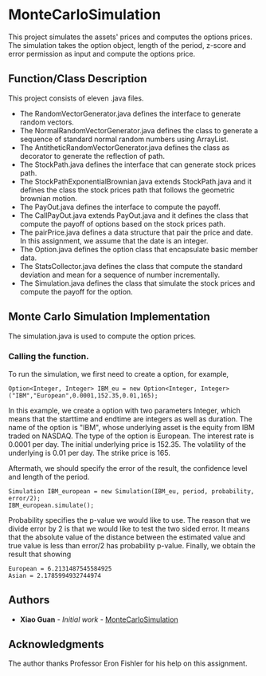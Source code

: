 # MonteCarloSimulation
This project simulates the assets' prices and computes the options prices. The simulation takes the option object, length of the period, z-score and
error permission as input and compute the options price.

## Function/Class Description

This project consists of eleven .java files.

*  The RandomVectorGenerator.java defines the interface to generate random vectors.
*  The NormalRandomVectorGenerator.java defines the class to generate a sequence of standard normal random numbers using ArrayList.
*  The AntitheticRandomVectorGenerator.java defines the class as decorator to generate the reflection of path.
*  The StockPath.java defines the interface that can generate stock prices path.
*  The StockPathExponentialBrownian.java extends StockPath.java and it defines the class the stock prices path that follows the geometric brownian motion.
*  The PayOut.java defines the interface to compute the payoff.
*  The CallPayOut.java extends PayOut.java and it defines the class that compute the payoff of options based on the stock prices path.
*  The pairPrice.java defines a data structure that pair the price and date. In this assignment, we assume that the date is an integer.
*  The Option.java defines the option class that encapsulate basic member data.
*  The StatsCollector.java defines the class that compute the standard deviation and mean for a sequence of number incrementally.
*  The Simulation.java defines the class that simulate the stock prices and compute the payoff for the option.

## Monte Carlo Simulation Implementation

The simulation.java is used to compute the option prices. 

### Calling the function.

To run the simulation, we first need to create a option, for example, 

```
Option<Integer, Integer> IBM_eu = new Option<Integer, Integer>("IBM","European",0.0001,152.35,0.01,165);
```
In this example, we create a option with two parameters Integer, which means that the starttime and endtime are integers as well as duration.
The name of the option is "IBM", whose underlying asset is the equity from IBM traded on NASDAQ. The type of the option is European. The interest rate
is 0.0001 per day. The initial underlying price is 152.35. The volatility of the underlying is 0.01 per day. The strike price is 165.

Aftermath, we should specify the error of the result, the confidence level and length of the period. 

```
Simulation IBM_european = new Simulation(IBM_eu, period, probability, error/2);
IBM_european.simulate();
```
Probability specifies the p-value we would like to use. The reason that we divide error by 2 is that we would like to test the two sided error.
It means that the absolute value of the distance between the estimated value and true value is less than error/2 has probability p-value.
Finally, we obtain the result that showing
```
European = 6.2131487545584925
Asian = 2.1785994932744974

```

## Authors

* **Xiao Guan** - *Initial work* - [MonteCarloSimulation](https://github.com/guan4015/MonteCarloSimulation)


## Acknowledgments

The author thanks Professor Eron Fishler for his help on this assignment.
